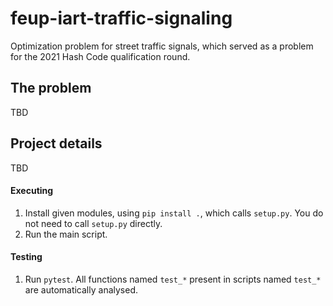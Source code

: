 # feup-iart-traffic-signaling
Optimization problem for street traffic signals, which served as a problem for the 2021 Hash Code qualification round.

## The problem

TBD

## Project details

TBD

#### Executing
1. Install given modules, using `pip install .`, which calls `setup.py`. You do not need to call `setup.py` directly.
2. Run the main script.

#### Testing
1. Run `pytest`. All functions named `test_*` present in scripts named `test_*` are automatically analysed. 
